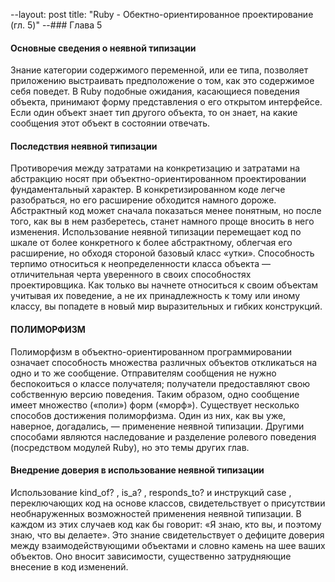 --layout: post
title:  "Ruby - Обектно-ориентированное проектирование (гл. 5)"
--### Глава 5
#### Основные сведения о неявной типизации
Знание категории содержимого переменной, или ее типа, позволяет приложению выстраивать предположение о том, как это содержимое себя поведет. В Ruby подобные ожидания, касающиеся поведения объекта, принимают форму представления о его открытом интерфейсе. Если один объект знает тип другого объекта, то он знает, на какие сообщения этот объект в состоянии отвечать.

#### Последствия неявной типизации
Противоречия между затратами на конкретизацию и затратами на абстракцию носят при объектно-ориентированном проектировании фундаментальный характер. В конкретизированном коде легче разобраться, но его расширение обходится намного дороже. Абстрактный код может сначала показаться менее понятным, но после того, как вы в нем разберетесь, станет намного проще вносить в него изменения. Использование неявной типизации перемещает код по шкале от более конкретного к более абстрактному, облегчая его расширение, но обходя стороной базовый класс «утки». Способность терпимо относиться к неопределенности класса объекта — отличительная черта уверенного в своих способностях проектировщика. Как только вы начнете относиться к своим объектам учитывая их поведение, а не их принадлежность к тому или иному классу, вы попадете в новый мир выразительных и гибких конструкций.

#### ПОЛИМОРФИЗМ
Полиморфизм в объектно-ориентированном программировании означает способность множества различных объектов откликаться на одно и то же сообщение. Отправителям сообщения не нужно беспокоиться о классе получателя; получатели предоставляют свою собственную версию поведения. Таким образом, одно сообщение имеет множество («поли») форм («морф»).
Существует несколько способов достижения полиморфизма. Один из них, как вы уже, наверное, догадались, — применение неявной типизации. Другими способами являются наследование и разделение ролевого поведения (посредством модулей Ruby), но это темы других глав.

#### Внедрение доверия в использование неявной типизации
Использование kind_of? , is_a? , responds_to? и инструкций case , переключающих код на основе классов, свидетельствует о присутствии необнаруженных возможностей применения неявной типизации. В каждом из этих случаев код как бы говорит: «Я знаю, кто вы, и поэтому знаю, что вы делаете». Это знание свидетельствует о дефиците доверия между взаимодействующими объектами и словно камень на шее ваших объектов. Оно вносит зависимости, существенно затрудняющие внесение в код изменений.
